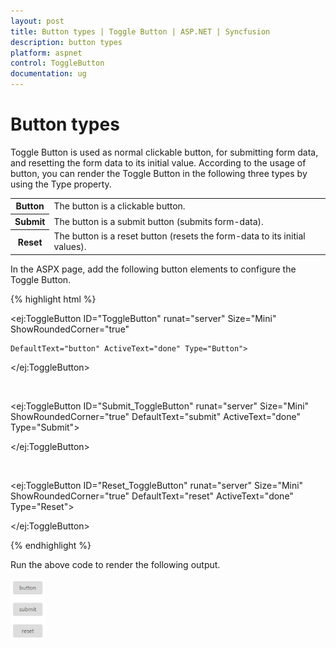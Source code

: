 ```yaml
---
layout: post
title: Button types | Toggle Button | ASP.NET | Syncfusion
description: button types
platform: aspnet
control: ToggleButton
documentation: ug
---
```


# Button types

Toggle Button is used as normal clickable button, for submitting form data, and resetting the form data to its initial value. According to the usage of button, you can render the Toggle Button in the following three types by using the Type property.

<table>
<tr>
<th>
Button</th><td>
The button is a clickable button.</td></tr>
<tr>
<th>
Submit</th><td>
The button is a submit button (submits form-data).</td></tr>
<tr>
<th>
Reset    </th><td>
The button is a reset button (resets the form-data to its initial values).</td></tr>
</table>
In the ASPX page, add the following button elements to configure the Toggle Button.

{% highlight html %}

<ej:ToggleButton ID="ToggleButton" runat="server" Size="Mini" ShowRoundedCorner="true"

    DefaultText="button" ActiveText="done" Type="Button">

</ej:ToggleButton>

<br />

<ej:ToggleButton ID="Submit_ToggleButton" runat="server" Size="Mini" ShowRoundedCorner="true" DefaultText="submit" ActiveText="done" Type="Submit">

</ej:ToggleButton>

<br />

<ej:ToggleButton ID="Reset_ToggleButton" runat="server" Size="Mini" ShowRoundedCorner="true" DefaultText="reset" ActiveText="done" Type="Reset">

</ej:ToggleButton>

{% endhighlight %}

Run the above code to render the following output.

 ![](Button-types_images/Button-types_img1.png)